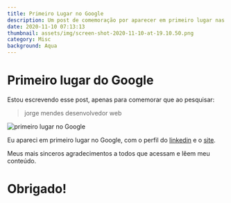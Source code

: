 ```yaml
---
title: Primeiro Lugar no Google
description: Um post de comemoração por aparecer em primeiro lugar nas pesquisas do Google
date: 2020-11-10 07:13:13
thumbnail: assets/img/screen-shot-2020-11-10-at-19.10.50.png
category: Misc
background: Aqua
---
```

# Primeiro lugar do Google

Estou escrevendo esse post, apenas para comemorar que ao pesquisar:

> jorge mendes desenvolvedor web

![primeiro lugar no Google](assets/img/screen-shot-2020-11-10-at-19.10.50.png "primeiro lugar no Google")

Eu apareci em primeiro lugar no Google, com o perfil do [linkedin](linkedin.com/in/jorge-mendes-83a572a7/) e o [site](https://jorgemendes.com.br/).

Meus mais sinceros agradecimentos a todos que acessam e lêem meu conteúdo.

# Obrigado!